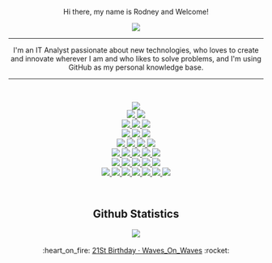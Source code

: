 <p align="center">Hi there, my name is Rodney and Welcome!</p>
<p align='center'>
  <a href="https://www.linkedin.com/in/rodney-azevedo-901681213/" target="_blank">
    <img src="https://img.shields.io/badge/linkedin-%230077B5.svg?&style=for-the-badge&logo=linkedin&logoColor=white" />
  </a>
</p>
<hr>
<p align='center'>
  I'm an IT Analyst passionate about new technologies, who loves to create and innovate wherever I am and who likes to solve problems, and I'm using GitHub as my personal knowledge base.
</p>
<hr>
<!--<p align='center'>
  <a href="#">
    <img src="https://i.imgur.com/05pAAX9.gif" />
  </a>
</p>-->
<br>
<p align='center'>
  <a href="#">
    <img src="https://img.shields.io/badge/shell_script-%23121011.svg?style=for-the-badge&logo=gnu-bash&logoColor=white" />
    <br>
    <img src="https://img.shields.io/badge/Postman-FF6C37?style=for-the-badge&logo=postman&logoColor=white" />
    <img src="https://img.shields.io/badge/Insomnia-black?style=for-the-badge&logo=insomnia&logoColor=5849BE" />
    <br>
    <img src="https://img.shields.io/badge/html5-%23E34F26.svg?style=for-the-badge&logo=html5&logoColor=white" />
    <img src="https://img.shields.io/badge/css3-%231572B6.svg?style=for-the-badge&logo=css3&logoColor=white" />
    <img src="https://img.shields.io/badge/javascript-%23323330.svg?style=for-the-badge&logo=javascript&logoColor=%23F7DF1E" />
    <!-- ![Vue.js](https://img.shields.io/badge/vuejs-%2335495e.svg?style=for-the-badge&logo=vuedotjs&logoColor=%234FC08D) -->
    <br>
    <img src="https://img.shields.io/badge/ansible-%231A1918.svg?style=for-the-badge&logo=ansible&logoColor=white" />
    <img src="https://img.shields.io/badge/terraform-%235835CC.svg?style=for-the-badge&logo=terraform&logoColor=white" />
    <img src="https://img.shields.io/badge/AWS-%23FF9900.svg?style=for-the-badge&logo=amazon-aws&logoColor=white" />
    <!-- ![Azure](https://img.shields.io/badge/azure-%230072C6.svg?style=for-the-badge&logo=microsoftazure&logoColor=white)
    ![Google Cloud](https://img.shields.io/badge/GoogleCloud-%234285F4.svg?style=for-the-badge&logo=google-cloud&logoColor=white) -->
    <br>
    <img src="https://img.shields.io/badge/node.js-6DA55F?style=for-the-badge&logo=node.js&logoColor=white" />
    <img src="https://img.shields.io/badge/NODEMON-%23323330.svg?style=for-the-badge&logo=nodemon&logoColor=%BBDEAD" />
    <img src="https://img.shields.io/badge/express.js-%23404d59.svg?style=for-the-badge&logo=express&logoColor=%2361DAFB" />
    <img src="https://img.shields.io/badge/-GraphQL-E10098?style=for-the-badge&logo=graphql&logoColor=white" />
    <br>
    <img src="https://img.shields.io/badge/docker-%230db7ed.svg?style=for-the-badge&logo=docker&logoColor=white" />
    <img src="https://img.shields.io/badge/kubernetes-326ce5.svg?&style=for-the-badge&logo=kubernetes&logoColor=white" />
    <img src="https://img.shields.io/badge/git-%23F05033.svg?style=for-the-badge&logo=git&logoColor=white" />
    <img src="https://img.shields.io/badge/github-%23121011.svg?style=for-the-badge&logo=github&logoColor=white" />
    <img src="https://img.shields.io/badge/jenkins-%232C5263.svg?style=for-the-badge&logo=jenkins&logoColor=white" />
    <br>
    <img src="https://img.shields.io/badge/java-%23ED8B00.svg?style=for-the-badge&logo=openjdk&logoColor=white" />
    <img src="https://img.shields.io/badge/Apache%20Maven-C71A36?style=for-the-badge&logo=Apache%20Maven&logoColor=white" />
    <img src="https://img.shields.io/badge/Thymeleaf-%23005C0F.svg?style=for-the-badge&logo=Thymeleaf&logoColor=white" />
    <img src="https://img.shields.io/badge/-Swagger-%23Clojure?style=for-the-badge&logo=swagger&logoColor=white" />
    <img src="https://img.shields.io/badge/spring-%236DB33F.svg?style=for-the-badge&logo=spring&logoColor=white" />
    <br>
    <img src="https://img.shields.io/badge/sqlite-%2307405e.svg?style=for-the-badge&logo=sqlite&logoColor=white" />
    <img src="https://img.shields.io/badge/Oracle-F80000?style=for-the-badge&logo=oracle&logoColor=white" />
    <img src="https://img.shields.io/badge/postgres-%23316192.svg?style=for-the-badge&logo=postgresql&logoColor=white" />
    <img src="https://img.shields.io/badge/MongoDB-%234ea94b.svg?style=for-the-badge&logo=mongodb&logoColor=white" />
    <img src="https://img.shields.io/badge/redis-%23DD0031.svg?style=for-the-badge&logo=redis&logoColor=white" />
    <img src="https://img.shields.io/badge/cassandra-%231287B1.svg?style=for-the-badge&logo=apache-cassandra&logoColor=white" />
    <img src="https://img.shields.io/badge/Couchbase-EA2328?style=for-the-badge&logo=couchbase&logoColor=white" />
  </a>
</p>
<br>
<h2 align="center"> Github Statistics</h2>
<p align="center">
  <img src="https://github-readme-stats.vercel.app/api/top-langs/?username=rodneyazev&langs_count=8&theme=dark&layout=pie" />
  <br><br>
  :heart_on_fire: <a href="https://www.youtube.com/watch?v=ZmdyC8_IZmQ">21St Birthday · Waves_On_Waves</a> :rocket:
</p>
<!--
- 🔭 
- 🌱 Learning Vue.js and QA/Test tools 
- 👯 I’m looking to collaborate on ...
- 🤔 I’m looking for help with ...
- 💬 Ask me about ...
- 📫 How to reach me: ...
- 😄 Pronouns: ...
- ⚡ Fun fact: ... 
-->
